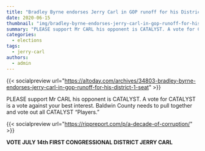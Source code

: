 ```yaml
---
title: "Bradley Byrne endorses Jerry Carl in GOP runoff for his District 1 seat"
date: 2020-06-15
thumbnail: "img/bradley-byrne-endorses-jerry-carl-in-gop-runoff-for-his-district-1-seat.jpg"
summary: "PLEASE support Mr CARL his opponent is CATALYST. A vote for CATALYST is a vote against your best interest. Baldwin County needs to pull together and vote out all CATALYST Players"
categories: 
  - elections
tags: 
  - jerry-carl
authors: 
  - admin
---
```


{{< socialpreview url="https://altoday.com/archives/34803-bradley-byrne-endorses-jerry-carl-in-gop-runoff-for-his-district-1-seat" >}}

PLEASE support Mr CARL his opponent is CATALYST. A vote for CATALYST is a vote against your best interest. Baldwin County needs to pull together and vote out all CATALYST “Players.”

{{< socialpreview url="https://rippreport.com/p/a-decade-of-corruption/" >}}

**VOTE JULY 14th FIRST CONGRESSIONAL DISTRICT JERRY CARL**
